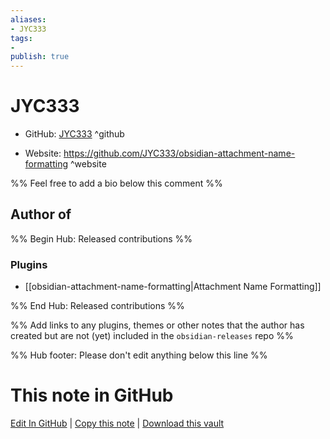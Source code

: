 ```yaml
---
aliases:
- JYC333
tags:
- 
publish: true
---
```


# JYC333

- GitHub: [JYC333](https://github.com/JYC333/) ^github
<!-- - Discord: `@` ^discord-->
- Website: <https://github.com/JYC333/obsidian-attachment-name-formatting> ^website
<!-- - [[Publish sites|Publish site]]: ^publish-->

%% Feel free to add a bio below this comment %%


## Author of

%% Begin Hub: Released contributions %%
### Plugins
- [[obsidian-attachment-name-formatting|Attachment Name Formatting]]

%% End Hub: Released contributions %%

%% Add links to any plugins, themes or other notes that the author has created but are not (yet) included in the `obsidian-releases` repo %%

<!--
### Unlisted plugins
-->

<!--
### Others
-->

<!--
## Sponsor this author

- [[GitHub sponsors]]: [Sponsor @JYC333 on GitHub Sponsors](https://github.com/sponsors/JYC333) ^github-sponsor
- [[Buy me a coffee]]: ^buy-me-a-coffee
- [[PayPal]]: ^paypal
- [[Patreon]]: ^patreon

-->

<!--
## Follow this author
-->

<!-- - [[YouTube Channels|On YouTube]]: <https://> ^youtube-->
<!-- - Twitter: <https://> ^twitter-->
<!-- - ... -->

%% Hub footer: Please don't edit anything below this line %%

# This note in GitHub

<span class="git-footer">[Edit In GitHub](https://github.dev/obsidian-community/obsidian-hub/blob/main/01%20-%20Community/People/JYC333.md "git-hub-edit-note") | [Copy this note](https://raw.githubusercontent.com/obsidian-community/obsidian-hub/main/01%20-%20Community/People/JYC333.md "git-hub-copy-note") | [Download this vault](https://github.com/obsidian-community/obsidian-hub/archive/refs/heads/main.zip "git-hub-download-vault") </span>
